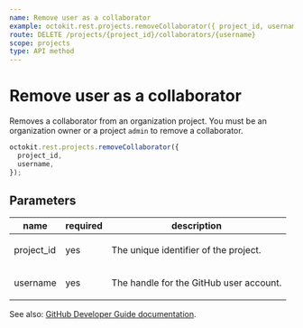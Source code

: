 ```yaml
---
name: Remove user as a collaborator
example: octokit.rest.projects.removeCollaborator({ project_id, username })
route: DELETE /projects/{project_id}/collaborators/{username}
scope: projects
type: API method
---
```


# Remove user as a collaborator

Removes a collaborator from an organization project. You must be an organization owner or a project `admin` to remove a collaborator.

```js
octokit.rest.projects.removeCollaborator({
  project_id,
  username,
});
```

## Parameters

<table>
  <thead>
    <tr>
      <th>name</th>
      <th>required</th>
      <th>description</th>
    </tr>
  </thead>
  <tbody>
    <tr><td>project_id</td><td>yes</td><td>

The unique identifier of the project.

</td></tr>
<tr><td>username</td><td>yes</td><td>

The handle for the GitHub user account.

</td></tr>
  </tbody>
</table>

See also: [GitHub Developer Guide documentation](https://docs.github.com/enterprise-cloud@latest//rest/reference/projects#remove-project-collaborator).
